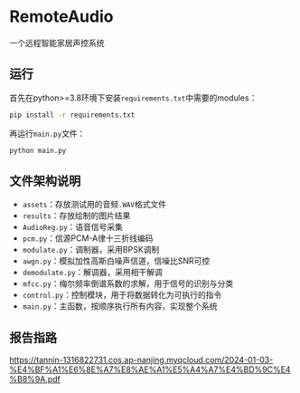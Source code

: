 # RemoteAudio
一个远程智能家居声控系统
## 运行
首先在python>=3.8环境下安装`requirements.txt`中需要的modules：
```cmd
pip install -r requirements.txt
```
再运行`main.py`文件：
```cmd
python main.py
```

## 文件架构说明
* `assets`：存放测试用的音频`.WAV`格式文件
* `results`：存放绘制的图片结果
* `AudioReg.py`：语音信号采集
* `pcm.py`：信源PCM-A律十三折线编码
* `modulate.py`：调制器，采用BPSK调制
* `awgn.py`：模拟加性高斯白噪声信道，信噪比$\mathrm{SNR}$可控
* `demodulate.py`：解调器，采用相干解调
* `mfcc.py`：梅尔频率倒谱系数的求解，用于信号的识别与分类
* `control.py`：控制模块，用于将数据转化为可执行的指令
* `main.py`：主函数，按顺序执行所有内容，实现整个系统

## 报告指路
https://tannin-1316822731.cos.ap-nanjing.myqcloud.com/2024-01-03-%E4%BF%A1%E6%8E%A7%E8%AE%A1%E5%A4%A7%E4%BD%9C%E4%B8%9A.pdf